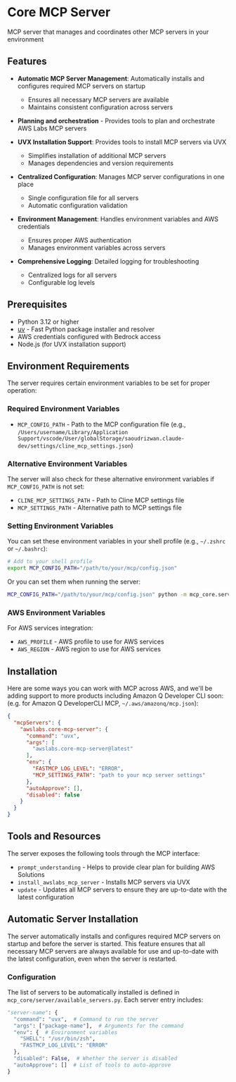 # Core MCP Server

MCP server that manages and coordinates other MCP servers in your environment

## Features

- **Automatic MCP Server Management**: Automatically installs and configures required MCP servers on startup
  - Ensures all necessary MCP servers are available
  - Maintains consistent configuration across servers

- **Planning and orchestration** - Provides tools to plan and orchestrate AWS Labs MCP servers

- **UVX Installation Support**: Provides tools to install MCP servers via UVX
  - Simplifies installation of additional MCP servers
  - Manages dependencies and version requirements

- **Centralized Configuration**: Manages MCP server configurations in one place
  - Single configuration file for all servers
  - Automatic configuration validation

- **Environment Management**: Handles environment variables and AWS credentials
  - Ensures proper AWS authentication
  - Manages environment variables across servers

- **Comprehensive Logging**: Detailed logging for troubleshooting
  - Centralized logs for all servers
  - Configurable log levels

## Prerequisites

- Python 3.12 or higher
- [uv](https://github.com/astral-sh/uv) - Fast Python package installer and resolver
- AWS credentials configured with Bedrock access
- Node.js (for UVX installation support)

## Environment Requirements

The server requires certain environment variables to be set for proper operation:

### Required Environment Variables

- `MCP_CONFIG_PATH` - Path to the MCP configuration file (e.g., `/Users/username/Library/Application Support/vscode/User/globalStorage/saoudrizwan.claude-dev/settings/cline_mcp_settings.json`)

### Alternative Environment Variables

The server will also check for these alternative environment variables if `MCP_CONFIG_PATH` is not set:

- `CLINE_MCP_SETTINGS_PATH` - Path to Cline MCP settings file
- `MCP_SETTINGS_PATH` - Alternative path to MCP settings file

### Setting Environment Variables

You can set these environment variables in your shell profile (e.g., `~/.zshrc` or `~/.bashrc`):

```bash
# Add to your shell profile
export MCP_CONFIG_PATH="/path/to/your/mcp/config.json"
```

Or you can set them when running the server:

```bash
MCP_CONFIG_PATH="/path/to/your/mcp/config.json" python -m mcp_core.server.server
```

### AWS Environment Variables

For AWS services integration:

- `AWS_PROFILE` - AWS profile to use for AWS services
- `AWS_REGION` - AWS region to use for AWS services

## Installation

Here are some ways you can work with MCP across AWS, and we'll be adding support to more products including Amazon Q Developer CLI soon: (e.g. for Amazon Q DeveloperCLI MCP, `~/.aws/amazonq/mcp.json`):

```json
{
  "mcpServers": {
    "awslabs.core-mcp-server": {
      "command": "uvx",
      "args": [
        "awslabs.core-mcp-server@latest"
      ],
      "env": {
        "FASTMCP_LOG_LEVEL": "ERROR",
        "MCP_SETTINGS_PATH": "path to your mcp server settings"
      },
      "autoApprove": [],
      "disabled": false
    }
  }
}
```

## Tools and Resources

The server exposes the following tools through the MCP interface:

- `prompt_understanding` - Helps to provide clear plan for building AWS Solutions
- `install_awslabs_mcp_server` - Installs MCP servers via UVX
- `update` - Updates all MCP servers to ensure they are up-to-date with the latest configuration

## Automatic Server Installation

The server automatically installs and configures required MCP servers on startup and before the server is started. This feature ensures that all necessary MCP servers are always available for use and up-to-date with the latest configuration, even when the server is restarted.

### Configuration

The list of servers to be automatically installed is defined in `mcp_core/server/available_servers.py`. Each server entry includes:

```python
"server-name": {
  "command": "uvx",  # Command to run the server
  "args": ["package-name"],  # Arguments for the command
  "env": {  # Environment variables
    "SHELL": "/usr/bin/zsh",
    "FASTMCP_LOG_LEVEL": "ERROR"
  },
  "disabled": False,  # Whether the server is disabled
  "autoApprove": []  # List of tools to auto-approve
}
```






